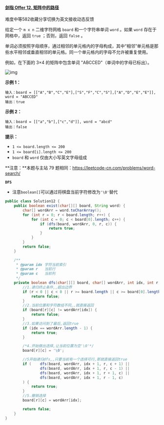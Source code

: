 #### [剑指 Offer 12. 矩阵中的路径](https://leetcode.cn/problems/ju-zhen-zhong-de-lu-jing-lcof/)

难度中等582收藏分享切换为英文接收动态反馈

给定一个 `m x n` 二维字符网格 `board` 和一个字符串单词 `word` 。如果 `word` 存在于网格中，返回 `true` ；否则，返回 `false` 。

单词必须按照字母顺序，通过相邻的单元格内的字母构成，其中“相邻”单元格是那些水平相邻或垂直相邻的单元格。同一个单元格内的字母不允许被重复使用。

例如，在下面的 3×4 的矩阵中包含单词 "ABCCED"（单词中的字母已标出）。

![img](https://assets.leetcode.com/uploads/2020/11/04/word2.jpg)

**示例 1：**

```
输入：board = [["A","B","C","E"],["S","F","C","S"],["A","D","E","E"]], word = "ABCCED"
输出：true
```

**示例 2：**

```
输入：board = [["a","b"],["c","d"]], word = "abcd"
输出：false
```

**提示：**

- `1 <= board.length <= 200`
- `1 <= board[i].length <= 200`
- `board` 和 `word` 仅由大小写英文字母组成

**注意：**本题与主站 79 题相同：https://leetcode-cn.com/problems/word-search/

**`DFS`**

* 注意`boolean[]`可以通过将棋盘当前字符修改为`'\0'`替代

```java
public class Solution12 {
    public boolean exist(char[][] board, String word) {
        char[] wordArr = word.toCharArray();
        for (int r = 0; r < board.length; r++) {
            for (int c = 0; c < board[0].length; c++) {
                if (dfs(board, wordArr, 0, r, c)) {
                    return true;
                }
            }
        }
        return false;
    }

    /**
     * @param idx 字符当前索引
     * @param r   当前行
     * @param c   当前列
     */
    private boolean dfs(char[][] board, char[] wordArr, int idx, int r, int c) {
        //1.递归终止条件,,超出边界
        if (r < 0 || c < 0 || r >= board.length || c >= board[0].length) {
            return false;
        }
        //2.当前位置和字符数组不同,,就直接返回
        if (board[r][c] != wordArr[idx]) {
            return false;
        }
        //3.如果访问到了最后,返回true
        if (idx == wordArr.length - 1) {
            return true;
        }

        /*4.开始做出选择,让当前位置为空'\0'*/
        board[r][c] = '\0';

        //5开始递归dfs,,只要当前有一个选择可行,那就直接返回true
        if (    dfs(board, wordArr, idx + 1, r, c + 1) ||
                dfs(board, wordArr, idx + 1, r, c - 1) ||
                dfs(board, wordArr, idx + 1, r + 1, c) ||
                dfs(board, wordArr, idx + 1, r - 1, c)
        ) {
            return true;
        }
        //5.撤销选择
        board[r][c] = wordArr[idx];

        return false;
    }
}
```